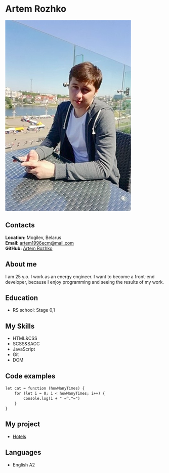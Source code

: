 # Artem Rozhko


![](/img/01.jpg)
## Contacts 
**Location:** Mogilev, Belarus  
**Email:** artem1996ecm@mail.com  
**GitHub:** [Artem Rozhko](https://github.com/Artem-Rozhko)  

## About me

I am 25 y.o. I work as an energy engineer. I want to become a front-end developer, because I enjoy programming and seeing the results of my work.

## Education

* RS school: Stage 0,1

## My Skills

* HTML&CSS
* SCSS&SACC
* JavaScript
* Git
* DOM

## Code examples

```
let cat = function (howManyTimes) {
    for (let i = 0; i < howManyTimes; i++) {
        console.log(i + " =^.^=")
    }
}
```

## My project

* [Hotels](https://artem-rozhko.github.io/Hotel/)   

## Languages

* English A2